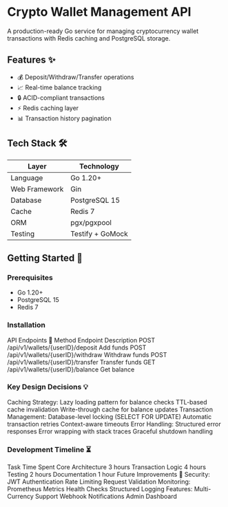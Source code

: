 # Crypto Wallet Management API

A production-ready Go service for managing cryptocurrency wallet transactions with Redis caching and PostgreSQL storage.

## Features ✨

- 💰 Deposit/Withdraw/Transfer operations
- 📈 Real-time balance tracking
- 🔒 ACID-compliant transactions
- ⚡ Redis caching layer
- 📊 Transaction history pagination

## Tech Stack 🛠️

| Layer        | Technology          |
|--------------|---------------------|
| Language     | Go 1.20+           |
| Web Framework| Gin                 |
| Database     | PostgreSQL 15       |
| Cache        | Redis 7             |
| ORM          | pgx/pgxpool         |
| Testing      | Testify + GoMock    |

## Getting Started 🚀

### Prerequisites
- Go 1.20+
- PostgreSQL 15
- Redis 7

### Installation

API Endpoints 📡
Method
Endpoint
Description
POST
/api/v1/wallets/{userID}/deposit
Add funds
POST
/api/v1/wallets/{userID}/withdraw
Withdraw funds
POST
/api/v1/wallets/{userID}/transfer
Transfer funds
GET
/api/v1/wallets/{userID}/balance
Get balance

### Key Design Decisions 💡
Caching Strategy:
Lazy loading pattern for balance checks
TTL-based cache invalidation
Write-through cache for balance updates
Transaction Management:
Database-level locking (SELECT FOR UPDATE)
Automatic transaction retries
Context-aware timeouts
Error Handling:
Structured error responses
Error wrapping with stack traces
Graceful shutdown handling

### Development Timeline ⏳
Task
Time Spent
Core Architecture
3 hours
Transaction Logic
4 hours
Testing
2 hours
Documentation
1 hour
Future Improvements 🔮
Security:
JWT Authentication
Rate Limiting
Request Validation
Monitoring:
Prometheus Metrics
Health Checks
Structured Logging
Features:
Multi-Currency Support
Webhook Notifications
Admin Dashboard
